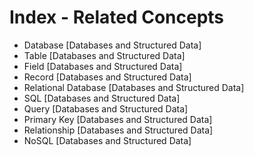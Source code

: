 # Index - Related Concepts

- Database [Databases and Structured Data]
- Table [Databases and Structured Data]
- Field [Databases and Structured Data]
- Record [Databases and Structured Data]
- Relational Database [Databases and Structured Data]
- SQL [Databases and Structured Data]
- Query [Databases and Structured Data]
- Primary Key [Databases and Structured Data]
- Relationship [Databases and Structured Data]
- NoSQL [Databases and Structured Data]

